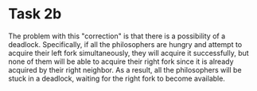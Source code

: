 # Task 2b
The problem with this "correction" is that there is a possibility of a deadlock. Specifically, if all the philosophers are hungry and attempt to acquire their left fork simultaneously, they will acquire it successfully, but none of them will be able to acquire their right fork since it is already acquired by their right neighbor. As a result, all the philosophers will be stuck in a deadlock, waiting for the right fork to become available.